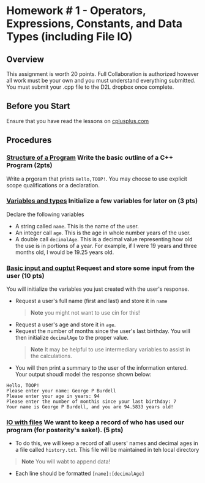 # Homework # 1 - Operators, Expressions, Constants, and Data Types (including File IO)
## Overview
This assignment is worth 20 points. Full Collaboration is authorized however all work must be your own and you must understand everything submitted.  You must submit your .cpp file to the D2L dropbox once complete.

## Before you Start
Ensure that you have read the lessons on [cplusplus.com](https://cplusplus.com/doc/tutorial/)

## Procedures
### [Structure of a Program](https://cplusplus.com/doc/tutorial/program_structure/) Write the basic outline of a C++ Program (2pts)
Write a prgoram that prints `Hello,TOOP!`. You may choose to use explicit scope qualifications or a declaration.
### [Variables and types](https://cplusplus.com/doc/tutorial/variables/) Initialize a few variables for later on (3 pts)
Declare the following variables
- A string called `name`. This is the name of the user.
- An integer call `age`. This is the age in whole number years of the user.
- A double call `decimalAge`. This is a decimal value representing how old the use is in portions of a year.  For example, if I were 19 years and three months old, I would be 19.25 years old.
### [Basic input and ouptut](https://cplusplus.com/doc/tutorial/basic_io/) Request and store some input from the user (10 pts)
You will initialize the variables you just created with the user's response.
- Request a user's full name (first and last) and store it in `name`
  >**Note**
  >you might not want to use cin for this!
- Request a user's age and store it in `age`.
- Request the number of months since the user's last birthday.  You will then initialize `decimalAge` to the proper value.
  >**Note**
  >It may be helpful to use intermediary variables to assist in the calculations.
- You will then print a summary to the user of the information entered.  Your output shoudl model the response shown below:
```
Hello, TOOP!
Please enter your name: George P Burdell
Please enter your age in years: 94
Please enter the number of monthis since your last birthday: 7
Your name is George P Burdell, and you are 94.5833 years old!
```
### [IO with files](https://cplusplus.com/doc/tutorial/files/) We want to keep a record of who has used our program (for posterity's sake!). (5 pts)
- To do this, we will keep a record of all users' names and decimal ages in a file called `history.txt`.  This file will be maintained in teh local directory
>**Note**
> You will wabt to append data!
- Each line should be formatted `[name]:[decimalAge]`
  
